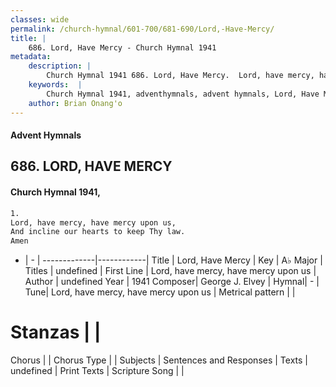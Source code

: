 ```yaml
---
classes: wide
permalink: /church-hymnal/601-700/681-690/Lord,-Have-Mercy/
title: |
    686. Lord, Have Mercy - Church Hymnal 1941
metadata:
    description: |
        Church Hymnal 1941 686. Lord, Have Mercy.  Lord, have mercy, have mercy upon us,  And incline our hearts to keep Thy law.  Amen 
    keywords:  |
        Church Hymnal 1941, adventhymnals, advent hymnals, Lord, Have Mercy, Lord, have mercy, have mercy upon us. 
    author: Brian Onang'o
---
```


#### Advent Hymnals
## 686. LORD, HAVE MERCY
####  Church Hymnal 1941,

```txt
1.
Lord, have mercy, have mercy upon us, 
And incline our hearts to keep Thy law. 
Amen

```

- |   -  |
-------------|------------|
Title | Lord, Have Mercy |
Key | A♭ Major |
Titles | undefined |
First Line | Lord, have mercy, have mercy upon us |
Author | undefined
Year | 1941
Composer| George J. Elvey |
Hymnal|  - |
Tune| Lord, have mercy, have mercy upon us |
Metrical pattern | |
# Stanzas |  |
Chorus |  |
Chorus Type |  |
Subjects | Sentences and Responses |
Texts | undefined |
Print Texts | 
Scripture Song |  |
    
